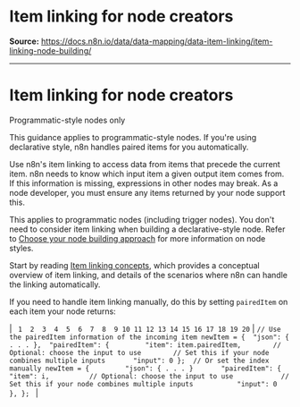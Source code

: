 # Item linking for node creators

**Source:** https://docs.n8n.io/data/data-mapping/data-item-linking/item-linking-node-building/

---

# Item linking for node creators

Programmatic-style nodes only

This guidance applies to programmatic-style nodes. If you're using declarative style, n8n handles paired items for you automatically.

Use n8n's item linking to access data from items that precede the current item. n8n needs to know which input item a given output item comes from. If this information is missing, expressions in other nodes may break. As a node developer, you must ensure any items returned by your node support this.

This applies to programmatic nodes (including trigger nodes). You don't need to consider item linking when building a declarative-style node. Refer to [Choose your node building approach](../../../../integrations/creating-nodes/plan/choose-node-method/) for more information on node styles.

Start by reading [Item linking concepts](../item-linking-concepts/), which provides a conceptual overview of item linking, and details of the scenarios where n8n can handle the linking automatically.

If you need to handle item linking manually, do this by setting `pairedItem` on each item your node returns:

| ```  1  2  3  4  5  6  7  8  9 10 11 12 13 14 15 16 17 18 19 20 ``` | ``` // Use the pairedItem information of the incoming item newItem = { 	"json": { . . . }, 	"pairedItem": { 		"item": item.pairedItem, 		// Optional: choose the input to use 		// Set this if your node combines multiple inputs 		"input": 0 };  // Or set the index manually newItem = { 		"json": { . . . } 		"pairedItem": { 			"item": i, 			// Optional: choose the input to use 			// Set this if your node combines multiple inputs 			"input": 0 		}, };  ``` |
